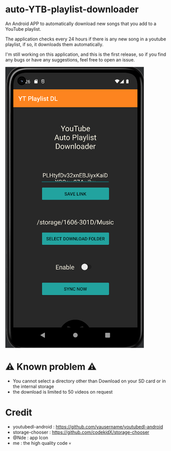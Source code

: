 # auto-YTB-playlist-downloader
An Android APP to automatically download new songs that you add to a YouTube playlist.

The application checks every 24 hours if there is any new song in a youtube playlist, if so, it downloads them automatically.

I'm still working on this application, and this is the first release, so if you find any bugs or have any suggestions, feel free to open an issue.

![alt text](https://github.com/tralalax/auto-YTB-playlist-downloader/blob/main/YTBautoPlaylistDownloaderPNG.PNG "interface")

# ⚠️ Known problem ⚠️
- You cannot select a directory other than Download on your SD card or in the internal storage
- the download is limited to 50 videos on request

# Credit
- youtubedl-android : https://github.com/yausername/youtubedl-android
- storage-chooser : https://github.com/codekidX/storage-chooser
- @Nde : app Icon
- me : the high quality code 💀
